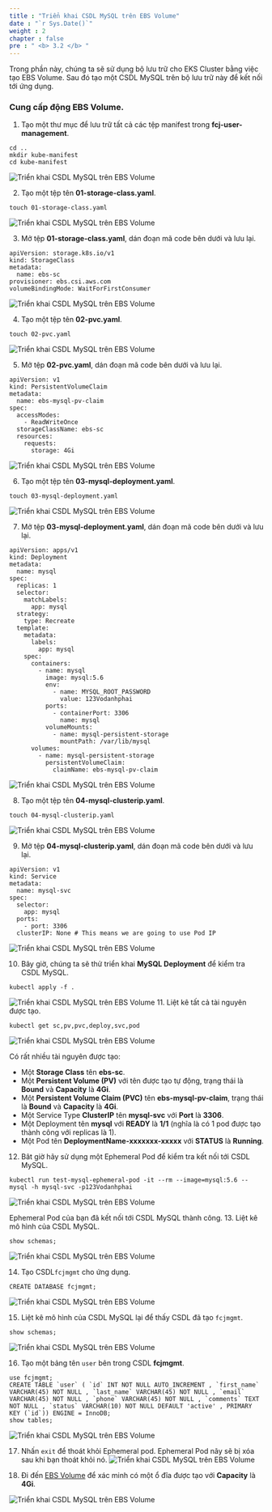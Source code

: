 ```yaml
---
title : "Triển khai CSDL MySQL trên EBS Volume"
date : "`r Sys.Date()`"
weight : 2
chapter : false
pre : " <b> 3.2 </b> "
---
```

Trong phần này, chúng ta sẽ sử dụng bộ lưu trữ cho EKS Cluster bằng việc tạo EBS Volume. Sau đó tạo một CSDL MySQL trên bộ lưu trữ này để kết nối tới ứng dụng.

### Cung cấp động EBS Volume.
1. Tạo một thư mục để lưu trữ tất cả các tệp manifest trong **fcj-user-management**.
```
cd ..
mkdir kube-manifest
cd kube-manifest
```
![Triển khai CSDL MySQL trên EBS Volume](../../../images/3.eksdbwithebs/3.2.deploymysqlonebs/3.2.1.deploymysqlonebs.png?pc=60pt)

2. Tạo một tệp tên **01-storage-class.yaml**.
```
touch 01-storage-class.yaml
```
![Triển khai CSDL MySQL trên EBS Volume](../../../images/3.eksdbwithebs/3.2.deploymysqlonebs/3.2.2.deploymysqlonebs.png?pc=60pt)

3. Mở tệp **01-storage-class.yaml**, dán đoạn mã code bên dưới và lưu lại.
```
apiVersion: storage.k8s.io/v1
kind: StorageClass
metadata: 
  name: ebs-sc
provisioner: ebs.csi.aws.com
volumeBindingMode: WaitForFirstConsumer 
```
![Triển khai CSDL MySQL trên EBS Volume](../../../images/3.eksdbwithebs/3.2.deploymysqlonebs/3.2.3.deploymysqlonebs.png?pc=60pt)

4. Tạo một tệp tên **02-pvc.yaml**.
```
touch 02-pvc.yaml
```
![Triển khai CSDL MySQL trên EBS Volume](../../../images/3.eksdbwithebs/3.2.deploymysqlonebs/3.2.4.deploymysqlonebs.png?pc=60pt)

5. Mở tệp **02-pvc.yaml**, dán đoạn mã code bên dưới và lưu lại.
```
apiVersion: v1
kind: PersistentVolumeClaim
metadata:
  name: ebs-mysql-pv-claim
spec: 
  accessModes:
    - ReadWriteOnce
  storageClassName: ebs-sc
  resources: 
    requests:
      storage: 4Gi
```
![Triển khai CSDL MySQL trên EBS Volume](../../../images/3.eksdbwithebs/3.2.deploymysqlonebs/3.2.5.deploymysqlonebs.png?pc=60pt)

6. Tạo một tệp tên **03-mysql-deployment.yaml**.
```
touch 03-mysql-deployment.yaml
```
![Triển khai CSDL MySQL trên EBS Volume](../../../images/3.eksdbwithebs/3.2.deploymysqlonebs/3.2.6.deploymysqlonebs.png?pc=60pt)

7. Mở tệp **03-mysql-deployment.yaml**, dán đoạn mã code bên dưới và lưu lại.
```
apiVersion: apps/v1
kind: Deployment
metadata:
  name: mysql
spec: 
  replicas: 1
  selector:
    matchLabels:
      app: mysql
  strategy:
    type: Recreate 
  template: 
    metadata: 
      labels: 
        app: mysql
    spec: 
      containers:
        - name: mysql
          image: mysql:5.6
          env:
            - name: MYSQL_ROOT_PASSWORD
              value: 123Vodanhphai
          ports:
            - containerPort: 3306
              name: mysql    
          volumeMounts:
            - name: mysql-persistent-storage
              mountPath: /var/lib/mysql                                          
      volumes: 
        - name: mysql-persistent-storage
          persistentVolumeClaim:
            claimName: ebs-mysql-pv-claim
```
![Triển khai CSDL MySQL trên EBS Volume](../../../images/3.eksdbwithebs/3.2.deploymysqlonebs/3.2.7.deploymysqlonebs.png?pc=60pt)

8. Tạo một tệp tên **04-mysql-clusterip.yaml**.
```
touch 04-mysql-clusterip.yaml
```
![Triển khai CSDL MySQL trên EBS Volume](../../../images/3.eksdbwithebs/3.2.deploymysqlonebs/3.2.8.deploymysqlonebs.png?pc=60pt)

9. Mở tệp **04-mysql-clusterip.yaml**, dán đoạn mã code bên dưới và lưu lại.
```
apiVersion: v1
kind: Service
metadata: 
  name: mysql-svc
spec:
  selector:
    app: mysql 
  ports: 
    - port: 3306  
  clusterIP: None # This means we are going to use Pod IP    
```
![Triển khai CSDL MySQL trên EBS Volume](../../../images/3.eksdbwithebs/3.2.deploymysqlonebs/3.2.9.deploymysqlonebs.png?pc=60pt)


10. Bây giờ, chúng ta sẽ thử triển khai **MySQL Deployment** để kiểm tra CSDL MySQL.
```
kubectl apply -f .
```
![Triển khai CSDL MySQL trên EBS Volume](../../../images/3.eksdbwithebs/3.2.deploymysqlonebs/3.2.10.deploymysqlonebs.png?pc=60pt)
11. Liệt kê tất cả tài nguyên được tạo.
```
kubectl get sc,pv,pvc,deploy,svc,pod
```
![Triển khai CSDL MySQL trên EBS Volume](../../../images/3.eksdbwithebs/3.2.deploymysqlonebs/3.2.11.deploymysqlonebs.png?pc=60pt)

Có rất nhiều tài nguyên được tạo:
+ Một **Storage Class** tên **ebs-sc**.
+ Một **Persistent Volume (PV)** với tên được tạo tự động, trạng thái là **Bound** và **Capacity** là **4Gi**.
+ Một **Persistent Volume Claim (PVC)** tên **ebs-mysql-pv-claim**, trạng thái là **Bound** và **Capacity** là **4Gi**.
+ Một Service Type **ClusterIP** tên **mysql-svc** với **Port** là **3306**.
+ Một Deployment tên **mysql** với **READY** là **1/1** (nghĩa là có 1 pod được tạo thành công với replicas là 1).
+ Một Pod tên **DeploymentName-xxxxxxx-xxxxx** với **STATUS** là **Running**.

12. Bât giờ hãy sử dụng một Ephemeral Pod để kiểm tra kết nối tới CSDL MySQL.
```
kubectl run test-mysql-ephemeral-pod -it --rm --image=mysql:5.6 -- mysql -h mysql-svc -p123Vodanhphai
```


![Triển khai CSDL MySQL trên EBS Volume](../../../images/3.eksdbwithebs/3.2.deploymysqlonebs/3.2.12.deploymysqlonebs.png?pc=60pt)

Ephemeral Pod của bạn đã kết nối tới CSDL MySQL thành công.
13. Liệt kê mô hình của CSDL MySQL.
```
show schemas;
```
![Triển khai CSDL MySQL trên EBS Volume](../../../images/3.eksdbwithebs/3.2.deploymysqlonebs/3.2.13.deploymysqlonebs.png?pc=60pt)

14. Tạo CSDL```fcjmgmt``` cho ứng dụng.
```
CREATE DATABASE fcjmgmt;
```
![Triển khai CSDL MySQL trên EBS Volume](../../../images/3.eksdbwithebs/3.2.deploymysqlonebs/3.2.14.deploymysqlonebs.png?pc=60pt)

15. Liệt kê mô hình của CSDL MySQL lại để thấy CSDL đã tạo ```fcjmgmt```.
```
show schemas;
```
![Triển khai CSDL MySQL trên EBS Volume](../../../images/3.eksdbwithebs/3.2.deploymysqlonebs/3.2.15.deploymysqlonebs.png?pc=60pt)

16. Tạo một bảng tên ```user``` bên trong CSDL **fcjmgmt**.
```
use fcjmgmt;
CREATE TABLE `user` ( `id` INT NOT NULL AUTO_INCREMENT , `first_name` VARCHAR(45) NOT NULL , `last_name` VARCHAR(45) NOT NULL , `email` VARCHAR(45) NOT NULL , `phone` VARCHAR(45) NOT NULL , `comments` TEXT NOT NULL , `status` VARCHAR(10) NOT NULL DEFAULT 'active' , PRIMARY KEY (`id`)) ENGINE = InnoDB;
show tables;
```

![Triển khai CSDL MySQL trên EBS Volume](../../../images/3.eksdbwithebs/3.2.deploymysqlonebs/3.2.18.deploymysqlonebs.png?pc=60pt)


17. Nhấn ```exit``` để thoát khỏi Ephemeral pod. Ephemeral Pod nãy sẽ bị xóa sau khi bạn thoát khỏi nó.
![Triển khai CSDL MySQL trên EBS Volume](../../../images/3.eksdbwithebs/3.2.deploymysqlonebs/3.2.16.deploymysqlonebs.png?pc=60pt)


18. Đi đến [EBS Volume](https://ap-southeast-1.console.aws.amazon.com/ec2/home?region=ap-southeast-1#Volumes:v=3) để xác minh có một ổ đĩa được tạo với **Capacity** là **4Gi**.

![Triển khai CSDL MySQL trên EBS Volume](../../../images/3.eksdbwithebs/3.2.deploymysqlonebs/3.2.19.deploymysqlonebs.png?pc=60pt)
